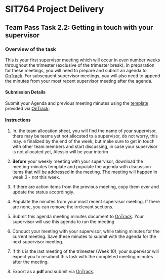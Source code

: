 <div id="banner"></div>

# SIT764 Project Delivery
## Team Pass Task 2.2: Getting in touch with your supervisor

### Overview of the task
This is your first supervisor meeting which will occur in even number weeks throughout the trimester (exclusive of the trimester break). In preparation for these meetings, you will need to prepare and submit an agenda to [OnTrack](https://ontrack.deakin.edu.au). For subsequent supervisor meetings, you will also need to append the minutes from your most recent supervisor meeting after the agenda.

#### Submission Details
Submit your Agenda and previous meeting minutes using the [template](https://deakin365.sharepoint.com/:f:/s/SIT782-Project-Delivery/Er_q6e6Iw0pIokUor-k26lQBcAkdM-BWb6PdWwlOxWLxbQ?e=NmuOYy) provided via [OnTrack](https://ontrack.deakin.edu.au).

#### Instructions
1. In. the team allocation sheet, you will find the name of your supervisor, there may be teams yet not allocated to a supervisor, do not worry, this may. e finalized by the end of the week, but make sure to get in touch with other team members and start discussing, in case your supervisor is not allocated yet, Alessio will be your interim

1. **Before** your weekly meeting with your supervisor, download the meeting-minutes template and populate the agenda with discussion items that will be addressed in the meeting. The meeting will happen in week 3 - not this week.

2. If there are action items from the previous meeting, copy them over and update the status accordingly.

3. Populate the minutes from your most recent supervisor meeting. If there are none, you can remove the irrelevant sections.

4. Submit this agenda meeting minutes document to [OnTrack](https://ontrack.deakin.edu.au). Your supervisor will use this agenda to run the meeting.

5. Conduct your meeting with your supervisor, while taking minutes for the current meeting. Save these minutes to submit with the agenda for the next supervisor meeting. 

6. If this is the last meeting of the trimester (Week 10), your supervisor will expect you to resubmit this task with the completed meeting minutes after the meeting.

7. Export as a **pdf** and submit via [OnTrack](https://ontrack.deakin.edu.au).

<div style="page-break-after:always;"></div>
